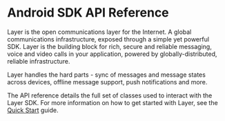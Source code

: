 # Android SDK API Reference

Layer is the open communications layer for the Internet. A global communications infrastructure, exposed through a simple yet powerful SDK. Layer is the building block for rich, secure and reliable messaging, voice and video calls in your application, powered by globally-distributed, reliable infrastructure.

Layer handles the hard parts - sync of messages and message states across devices, offline message support, push notifications and more.

The API reference details the full set of classes used to interact with the Layer SDK. For more information on how to get started with Layer, see the [Quick Start](/docs/quick-start/android) guide.


